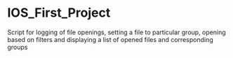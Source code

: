 # IOS_First_Project
Script for logging of file openings, setting a file to particular group, opening based on filters and displaying a list of opened files and corresponding groups

